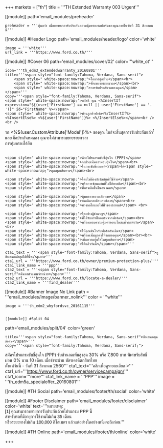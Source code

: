 +++
markets = ["th"]
title = '''TH Extended Warranty 003 Urgent'''

[[module]]
path='email_modules/preheader'


	preheader = '''คุ้มกว่า เมื่อขยายเวลารับประกันความคุ้มครองรถฟอร์ดของคุณภายในวันที่ 31 สิงหาคมนี้'''

[[module]] #Header Logo
path='email_modules/header/logo'
color='white'

	image = '''white'''
	url_link = '''https://www.ford.co.th/'''

[[module]] #Cover 06
path='email_modules/cover/02'
color='''white_ot'''

	icon='''th_edm3_extendedwarranty_20160801'''
	title='''<span style="font-family:Tahoma, Verdana, Sans-serif">
		<span style=" white-space:nowrap;">โอกาสสุดท้าย</span><br>
		<span style=" white-space:nowrap;">ที่จะขยายระยะเวลา</span><br>
		<span style=" white-space:nowrap;">การรับประกันรถของคุณ</span>
	</span>'''
	copy='''<span style="font-family:Tahoma, Verdana, Sans-serif">
	<span style=" white-space:nowrap;">สวัสดี คุณ <%InsertIf expression="${(user['FirstName'] == null || user['FirstName'] == '-')}" id="FirstName" %></span>
	<span style=" white-space:nowrap;">ท่านลูกค้าฟอร์ด<%/InsertIf%> <%InsertElse%> <%${user['FirstName']}%> <%/InsertElse%></span><br /><br /> 
 <span style=" white-space:nowrap;">รถ <%${user.CustomAttribute['Model']}%> ของคุณ</span>
 <span style=" white-space:nowrap;">ใกล้จะสิ้นสุดการรับประกันแล้ว<sup>1</sup></span><br> 
 <span style=" white-space:nowrap;">และเมื่อประกันหมดลง</span>
 <span style=" white-space:nowrap;">คุณจะไม่สามารถขยายระยะเวลา</span><br>
 <span style=" white-space:nowrap;">การคุ้มครองได้อีก</span><br><br>

	<span style=" white-space:nowrap;">ด้วยโปรแกรมขับขี่อุ่นใจ (PPP)</span>
	<span style=" white-space:nowrap;">จะช่วยเพิ่มความอบอุ่นใจ</span><br>
	<span style=" white-space:nowrap;">ในการขับขี่รถยนต์</span>ให้<span style=" white-space:nowrap;">คุณทุกเส้นทาง</span><br> 

	<span style=" white-space:nowrap;">โดยไม่ต้องกังวัลกับค่าใช้จ่าย</span> 
	<span style=" white-space:nowrap;">หรือการซ่อมแซมที่ไม่ได้คาดคิด</span><br> 
	<span style=" white-space:nowrap;">ที่อาจเกิดขึ้นในอนาคต</span>

	<span style=" white-space:nowrap;">คุ้มครองความเสียหาย</span>
	<span style=" white-space:nowrap;">อันเกิดจากข้อบกพร่อง</span><br>
	<span style=" white-space:nowrap;">ทางกลไกและไฟฟ้าของรถยนต์</span> <br>

	<span style=" white-space:nowrap;">โดยช่างผู้ชำนาญ</span>
	<span style=" white-space:nowrap;">ที่ได้รับการฝึกอบรมจากฟอร์ด</span><br>
	<span style=" white-space:nowrap;">พร้อมมอบความคุ้มครองอะไหล่แท้จากฟอร์ด</span> <br>
	<span style=" white-space:nowrap;">ให้คุณมั่นใจกับฟอร์ดคันเดิม</span> 
	<span style=" white-space:nowrap;">พร้อมเพิ่มมูลค่าให้รถของคุณ</span><br><br>
	<span style=" white-space:nowrap;">เพิ่มความอุ่นใจในทุกเส้นทาง</span> 
	<span style=" white-space:nowrap;">ได้แล้ววันนี้</span></span>'''

	cta1_text = '''<span style="font-family:Tahoma, Verdana, Sans-serif">ดูข้อเสนอล่าสุดได้ที่นี่</span>'''
	cta1_url = '''https://www.ford.co.th/owner/premium-protection-plus/'''
	cta1_link_name = '''ppp'''
	cta2_text = '''<span style="font-family:Tahoma, Verdana, Sans-serif">ค้นหาตัวแทนจำหน่าย</span>'''
	cta2_url = '''https://www.ford.co.th/locate-a-dealer/'''
	cta2_link_name = '''find_dealer'''

[[module]] #Banner Image No Link
path = '''email_modules/image/banner_nolink'''
color = '''white'''

	image = '''th_edm2_whyfordsvc_20161115'''


	[[module]] #Split 04
path='email_modules/split/04'
color='green'

	title='''<span style="font-family:Tahoma, Verdana, Sans-serif">ข้อเสนอสุดพิเศษ</span>'''
	copy='''<span style="font-family:Tahoma, Verdana, Sans-serif;">
<span style="white-space:nowrap;">สมัครโปรแกรมขับขี่อุ่นใจ (PPP)</span>
<span style="white-space:nowrap;">รับส่วนลดเพิ่มสูงสุด 30% </span> 
<span style="white-space:nowrap;">หรือ 7,800 บาท </span>
<span style="white-space:nowrap;">พิเศษรับสิทธิ์</span>
<span style="white-space:nowrap;">ผ่อน 0% นาน 10 เดือน</span> 
<span style="white-space:nowrap;">เมื่อชำระผ่าน</span>
<span style="white-space:nowrap;">บัตรเครดิตกสิกรไทย</span> 
<span style="white-space:nowrap;">ตั้งแต่วันนี้ - วันที่ 31 สิงหาคม 2560</span></span>'''
	cta1_text='''<span style="font-family:Tahoma, Verdana, Sans-serif">คลิกเพื่อดูรายละเอียด ></span>'''
cta1_url='''https://www.ford.co.th/owner/servicecampaign/'''
cta1_icon='''more'''
cta1_link_name = '''PPP'''
image = '''th_edm5a_specialoffer_20160801'''


[[module]] #TH Social
path='email_modules/footer/th/social'
color='white'

[[module]] #Footer Disclaimer
path='email_modules/footer/disclaimer'
color='white'
text='''<span style="font-family:Tahoma, Verdana, Sans-serif">หมายเหตุ:<br />
<span style=" white-space:nowrap;">[1] คุณสามารถขยายการรับประกันด้วยโปรแกรม PPP นี้ </span>
<span style=" white-space:nowrap;">สำหรับรถที่มีอายุการใช้งานไม่เกิน 35 เดือน </span><br />
<span style=" white-space:nowrap;">หรือระยะทางไม่เกิน 100,000 กิโลเมตร </span>
<span style=" white-space:nowrap;">แล้วแต่อย่างใดอย่างหนึ่งจะถึงก่อน</span></span>'''

[[module]] #TH Online
path='email_modules/footer/th/online'
color='white'

+++